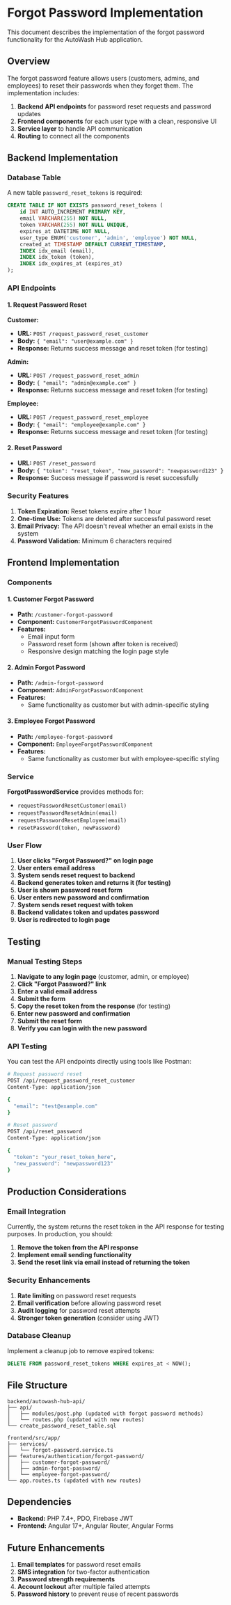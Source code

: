 # Forgot Password Implementation

This document describes the implementation of the forgot password functionality for the AutoWash Hub application.

## Overview

The forgot password feature allows users (customers, admins, and employees) to reset their passwords when they forget them. The implementation includes:

1. **Backend API endpoints** for password reset requests and password updates
2. **Frontend components** for each user type with a clean, responsive UI
3. **Service layer** to handle API communication
4. **Routing** to connect all the components

## Backend Implementation

### Database Table

A new table `password_reset_tokens` is required:

```sql
CREATE TABLE IF NOT EXISTS password_reset_tokens (
    id INT AUTO_INCREMENT PRIMARY KEY,
    email VARCHAR(255) NOT NULL,
    token VARCHAR(255) NOT NULL UNIQUE,
    expires_at DATETIME NOT NULL,
    user_type ENUM('customer', 'admin', 'employee') NOT NULL,
    created_at TIMESTAMP DEFAULT CURRENT_TIMESTAMP,
    INDEX idx_email (email),
    INDEX idx_token (token),
    INDEX idx_expires_at (expires_at)
);
```

### API Endpoints

#### 1. Request Password Reset

**Customer:**

- **URL:** `POST /request_password_reset_customer`
- **Body:** `{ "email": "user@example.com" }`
- **Response:** Returns success message and reset token (for testing)

**Admin:**

- **URL:** `POST /request_password_reset_admin`
- **Body:** `{ "email": "admin@example.com" }`
- **Response:** Returns success message and reset token (for testing)

**Employee:**

- **URL:** `POST /request_password_reset_employee`
- **Body:** `{ "email": "employee@example.com" }`
- **Response:** Returns success message and reset token (for testing)

#### 2. Reset Password

- **URL:** `POST /reset_password`
- **Body:** `{ "token": "reset_token", "new_password": "newpassword123" }`
- **Response:** Success message if password is reset successfully

### Security Features

1. **Token Expiration:** Reset tokens expire after 1 hour
2. **One-time Use:** Tokens are deleted after successful password reset
3. **Email Privacy:** The API doesn't reveal whether an email exists in the system
4. **Password Validation:** Minimum 6 characters required

## Frontend Implementation

### Components

#### 1. Customer Forgot Password

- **Path:** `/customer-forgot-password`
- **Component:** `CustomerForgotPasswordComponent`
- **Features:**
  - Email input form
  - Password reset form (shown after token is received)
  - Responsive design matching the login page style

#### 2. Admin Forgot Password

- **Path:** `/admin-forgot-password`
- **Component:** `AdminForgotPasswordComponent`
- **Features:**
  - Same functionality as customer but with admin-specific styling

#### 3. Employee Forgot Password

- **Path:** `/employee-forgot-password`
- **Component:** `EmployeeForgotPasswordComponent`
- **Features:**
  - Same functionality as customer but with employee-specific styling

### Service

**ForgotPasswordService** provides methods for:

- `requestPasswordResetCustomer(email)`
- `requestPasswordResetAdmin(email)`
- `requestPasswordResetEmployee(email)`
- `resetPassword(token, newPassword)`

### User Flow

1. **User clicks "Forgot Password?" on login page**
2. **User enters email address**
3. **System sends reset request to backend**
4. **Backend generates token and returns it (for testing)**
5. **User is shown password reset form**
6. **User enters new password and confirmation**
7. **System sends reset request with token**
8. **Backend validates token and updates password**
9. **User is redirected to login page**

## Testing

### Manual Testing Steps

1. **Navigate to any login page** (customer, admin, or employee)
2. **Click "Forgot Password?" link**
3. **Enter a valid email address**
4. **Submit the form**
5. **Copy the reset token from the response** (for testing)
6. **Enter new password and confirmation**
7. **Submit the reset form**
8. **Verify you can login with the new password**

### API Testing

You can test the API endpoints directly using tools like Postman:

```bash
# Request password reset
POST /api/request_password_reset_customer
Content-Type: application/json

{
  "email": "test@example.com"
}

# Reset password
POST /api/reset_password
Content-Type: application/json

{
  "token": "your_reset_token_here",
  "new_password": "newpassword123"
}
```

## Production Considerations

### Email Integration

Currently, the system returns the reset token in the API response for testing purposes. In production, you should:

1. **Remove the token from the API response**
2. **Implement email sending functionality**
3. **Send the reset link via email instead of returning the token**

### Security Enhancements

1. **Rate limiting** on password reset requests
2. **Email verification** before allowing password reset
3. **Audit logging** for password reset attempts
4. **Stronger token generation** (consider using JWT)

### Database Cleanup

Implement a cleanup job to remove expired tokens:

```sql
DELETE FROM password_reset_tokens WHERE expires_at < NOW();
```

## File Structure

```
backend/autowash-hub-api/
├── api/
│   ├── modules/post.php (updated with forgot password methods)
│   └── routes.php (updated with new routes)
└── create_password_reset_table.sql

frontend/src/app/
├── services/
│   └── forgot-password.service.ts
├── features/authentication/forgot-password/
│   ├── customer-forgot-password/
│   ├── admin-forgot-password/
│   └── employee-forgot-password/
└── app.routes.ts (updated with new routes)
```

## Dependencies

- **Backend:** PHP 7.4+, PDO, Firebase JWT
- **Frontend:** Angular 17+, Angular Router, Angular Forms

## Future Enhancements

1. **Email templates** for password reset emails
2. **SMS integration** for two-factor authentication
3. **Password strength requirements**
4. **Account lockout** after multiple failed attempts
5. **Password history** to prevent reuse of recent passwords
